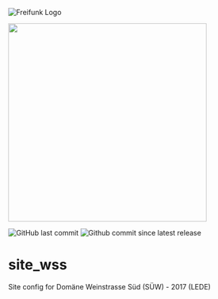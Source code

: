 ![Freifunk Logo](https://freifunk-suedwest.de/wp-content/themes/ffsw/images/logo_ws.png)

<img src="(https://freifunk-suedwest.de/wp-content/themes/ffsw/images/logo_ws.png" width="400">

![GitHub last commit](https://img.shields.io/github/last-commit/ffsw/site_wss.svg?style=plastic)  ![Github commit since latest release](https://img.shields.io/github/commits-since/ffsw/site_wss/latest.svg?style=plastic)
 
# site_wss

Site config for Domäne Weinstrasse Süd (SÜW)  - 2017 (LEDE)
